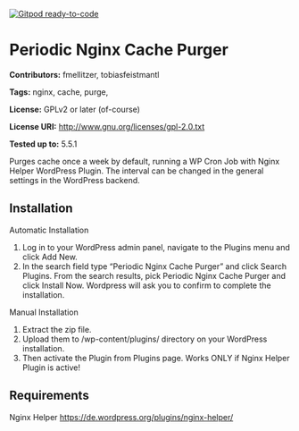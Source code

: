 [![Gitpod ready-to-code](https://img.shields.io/badge/Gitpod-ready--to--code-blue?logo=gitpod)](https://gitpod.io/#https://github.com/TFM-Agency/periodic-nginx-cache-purger)

# Periodic Nginx Cache Purger
**Contributors:** fmellitzer, tobiasfeistmantl

**Tags:** nginx, cache, purge,

**License:** GPLv2 or later (of-course)

**License URI:** http://www.gnu.org/licenses/gpl-2.0.txt

**Tested up to:** 5.5.1

Purges cache once a week by default, running a WP Cron Job with Nginx Helper WordPress Plugin.
The interval can be changed in the general settings in the WordPress backend.

## Installation

Automatic Installation

1. Log in to your WordPress admin panel, navigate to the Plugins menu and click Add New.
2. In the search field type “Periodic Nginx Cache Purger” and click Search Plugins. From the search results, pick Periodic Nginx Cache Purger and click Install Now. Wordpress will ask you to confirm to complete the installation.

Manual Installation

1. Extract the zip file.
2. Upload them to /wp-content/plugins/ directory on your WordPress installation.
3. Then activate the Plugin from Plugins page. Works ONLY if Nginx Helper Plugin is active!

## Requirements
Nginx Helper https://de.wordpress.org/plugins/nginx-helper/